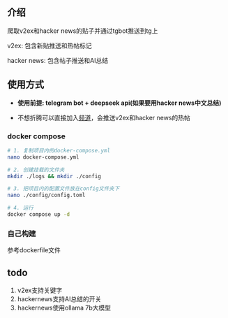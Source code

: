 ## 介绍
爬取v2ex和hacker news的贴子并通过tgbot推送到tg上

v2ex: 包含新贴推送和热帖标记

hacker news: 包含帖子推送和AI总结


## 使用方式
- **使用前提: telegram bot + deepseek api(如果要用hacker news中文总结)**

- 不想折腾可以直接加入[频道](https://t.me/news2tg)，会推送v2ex和hacker news的热帖

### docker compose
~~~bash
# 1. 复制项目内的docker-compose.yml
nano docker-compose.yml

# 2. 创建挂载的文件夹
mkdir ./logs && mkdir ./config

# 3. 把项目内的配置文件放在config文件夹下
nano ./config/config.toml

# 4. 运行
docker compose up -d
~~~

### 自己构建
参考dockerfile文件

## todo
1. v2ex支持关键字
2. hackernews支持AI总结的开关
3. hackernews使用ollama 7b大模型